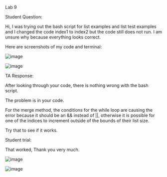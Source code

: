 Lab 9

Student Question:

Hi, I was trying out the bash script for list examples and list test examples and I changed the code index1 to index2 but the code still does not run. I am unsure why because everything looks correct.

Here are screenshots of my code and terminal:

![image](https://github.com/jgu0453/CSE-15L-lab-reports/assets/119398520/b8586a00-2b9f-4fd9-9a34-fba342199a95)

![image](https://github.com/jgu0453/CSE-15L-lab-reports/assets/119398520/4c3e3cf8-c962-4a08-b10c-ed764918aca6)




TA Response:

After looking through your code, there is nothing wrong with the bash script.

The problem is in your code.

For the merge method, the conditions for the while loop are causing the error because it should be an && instead of ||, otherwise it is possible for one of the indices to increment outside of the bounds of their list size.

Try that to see if it works.





Student trial:

That worked, Thank you very much.

![image](https://github.com/jgu0453/CSE-15L-lab-reports/assets/119398520/635202ae-1618-40bc-938e-82365a01f51f)

![image](https://github.com/jgu0453/CSE-15L-lab-reports/assets/119398520/9c7de6f9-705e-4194-b44f-31499b63584a)







